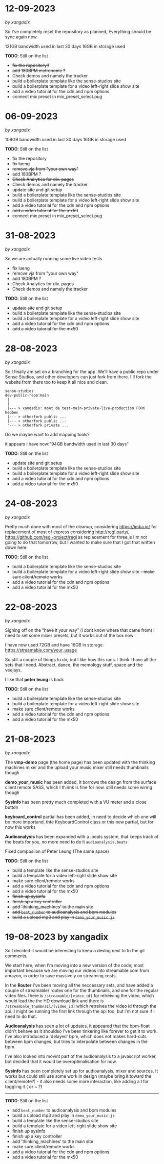 # 12-09-2023
*by xangadix*

So I've completely reset the repository as planned,
Everything should be sync again now.

121GB bandwidth used in last 30 days
16GB in storage used

**TODO**: Still on the list
- ~~fix the repository!!~~
- ~~add 180BPM metronome ?~~
- Check demos and namely the tracker
- build a boilerplate template like the sense-studios site
- build a boilerplate template for a video left-right slide show site
- add a video tutorial for the cdn and npm options
- connect mix preset in mix_preset_select.pug

# 06-09-2023
*by xangadix*

108GB bandwidth used in last 30 days
16GB in storage used

**TODO**: Still on the list
- fix the repository
- ~~fix lueng~~
- ~~remove vja from "your own way"~~
- add 180BPM ?
- ~~Check Analytics for div. pages~~
- Check demos and namely the tracker
- ~~update site~~ and git setup
- build a boilerplate template like the sense-studios site
- build a boilerplate template for a video left-right slide show site
- add a video tutorial for the cdn and npm options
- ~~add a video tutorial for the mx50~~
- connect mix preset in mix_preset_select.pug

# 31-08-2023
*by xangadix*

So we are actually running some live video tests

- fix lueng
- remove vja from "your own way"
- add 180BPM ?
- Check Analytics for div. pages
- Check demos and namely the tracker

**TODO**: Still on the list
- ~~update site~~ and git setup
- build a boilerplate template like the sense-studios site
- build a boilerplate template for a video left-right slide show site
- add a video tutorial for the cdn and npm options
- ~~add a video tutorial for the mx50~~

# 28-08-2023
*by xangadix*

So I finally am set on a branching for the app.
We'll have a public repo under Sense Studios, and other developers
can just fork from there. I'll fork the website from there too 
to keep it all nice and clean. 

```
sense-studios
dev-public-repo:main
 |
 |
 |--- > xangadix: moet de test-main-private-live-production FORK hebben
 |--- > otherfork public ...
 |--- > otherfork public ...
 '--- > otherfork private ...
```

Do we maybe want to add mapping tools?

it appears I have now:"94GB bandwidth used in last 30 days"

**TODO**: Still on the list
- update site and git setup
- build a boilerplate template like the sense-studios site
- build a boilerplate template for a video left-right slide show site
- add a video tutorial for the cdn and npm options
- add a video tutorial for the mx50

# 24-08-2023
*by xangadix*

Pretty much done with most of the cleanup,
considering https://imba.io/ for replacement of most of express
considering http://regl.party/, https://github.com/regl-project/regl as replacement for three.js
I'm not going to do that tomorrow, but I wanted to make sure that I got that written down here.

**TODO**: Still on the list
- build a boilerplate template like the sense-studios site
- build a boilerplate template for a video left-right slide show site
~~- make sure client/remote works~~
- add a video tutorial for the cdn and npm options
- add a video tutorial for the mx50


# 22-08-2023
*by xangadix*

Signing off on the "have it your way" (i dont know where that came from)
i need to set some mixer presets, but it works out of the box now

I have now used 72GB and have 16GB in storage.
https://streamable.com/your_usage

So still a couple of things to do, but I like how this runs.
I think I have all the sets that i need. Abstract, dance,
the memology stuff, space and the veejays.

I like that **peter leung** is back

**TODO**: Still on the list
- build a boilerplate template like the sense-studios site
- build a boilerplate template for a video left-right slide show site
- make sure client/remote works
- add a video tutorial for the cdn and npm options
- add a video tutorial for the mx50

# 21-08-2023 
*by xangadix*

The **vmp-demo** page (the home page) has been updated with the thinking machines mixer and the upload your music mixer still needs thumbnails though

**demo_your_music** has been added, it borrows the design from the surface client remote SASS, which I thinnk is fine for now. still needs some wiring though

**Sysinfo** has been pretty much completed with a VU meter and a close button

**keyboard_control** partial has been added, in need to decide which one will be more importand, thte KeyboardControl class or this new partial, but for now this works

**Audioanalysis** has been expanded with a .beats system, that keeps track of the beats for you, no more need to do it `audioanalysis.beats`

Fixed composiion of Peter Leung (The same space)

**TODO**: Still on the list
- build a template like the sense-studios site
- build a template for a video left-right slide show site
- make sure client/remote works
- add a video tutorial for the cdn and npm options
- add a video tutorial for the mx50
- ~~finish up sysinfo~~
- ~~finish up a key controller~~
- ~~add 'thinking_machines' to the main site~~
- ~~add `beat_number` to audioanalysis and bpm modules~~
- ~~build a upload mp3 and play in `demo_your_music.js`~~

# 19-08-2023 by xangadix

So I decided it would be interesting to keep a devlog next to to the git comments.

We start here, when I'm moving into a new version of the code; most important because we are moving our videos into streamable.com from amazon, in order to save massively on streaming costs. 

In the **Router** I've been moving all the neccessary sets, and have added a couple of streamable/ routes
one for the thumbnails, and one for the regular video files.
there is `/streamable/[video_id]` for retreiving the video, which would lead the the
HD download link
and there is `/streambale_thumbnail/[video_id]` which retreives the video id through
the api. I might be running the first link through the api too, but I'm not sure if
i need to do that.

**Audioanalysis** has seen a lot of updates, it appeared that the bpm-float didn't behave as it shouldso I've been tinkering like forever to get it to work. I've also introduced a 'delayed' bpm, which does not makes hard-cuts between bpm changes, but tries to interpolate between changes in the bpm. 

I've also looked into movint part of the audioanalysis to a javascript worker, but decided that it would be overoptimalisation for now.

**Sysinfo** has been completely set up for audioanalysis, mixer and sources. It works but 
could still use some work in design (maybe bring it toward the client/remote?) - it also
needs some more interaction, like adding a I for toggling it ( or ~ ?)

---

**TODO**: Still on the list
- add `beat_number` to audioanalysis and bpm modules
- build a upload mp3 and play in `demo_your_music.js`
- build a template like the sense-studios site
- build a template for a video left-right slide show site
- finish up sysinfo
- finish up a key controller
- add 'thinking_machines' to the main site
- make sure client/remote works
- add a video tutorial for the cdn and npm options
- add a video tutorial for the mx50